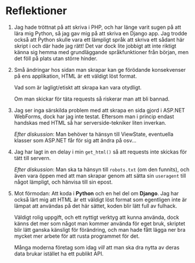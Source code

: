 # Reflektioner

1.  Jag hade tröttnat på att skriva i PHP, och har länge varit sugen på att
    lära mig Python, så jag gav mig på att skriva en Django app. Jag trodde också
    att Python skulle vara ett lämpligt språk att skriva ett sådant här skript
    i och där hade jag rätt! Det var dock lite jobbigt att inte riktigt känna
    sig hemma med grundläggande språkfunktioner från början, men det föll på
    plats utan större hinder.

2.  Små ändringar hos sidan man skrapar kan ge förödande konsekvenser på ens
    applikation, HTML är ett väldigt löst format.

    Vad som är lagligt/etiskt att skrapa kan vara otydligt.

    Om man skickar för täta requests så riskerar man att bli bannad.

3.  Jag ser inga särskilda problem med att skrapa en sida gjord i ASP.NET WebForms,
    dock har jag inte testat. Eftersom man i princip endast handskas med HTML
    så har serverside-tekniker liten inverkan.

    _Efter diskussion_: Man behöver ta hänsyn till ViewState, eventuella klasser
    som ASP.NET får för sig att ändra på osv...

4.  Jag har lagt in en delay i min `get_html()` så att requests inte skickas
    för tätt till servern.

    _Efter diskussion_: Man ska ta hänsyn till `robots.txt` (om den funnits),
    och även vara öppen med att man skrapar genom att sätta sin `useragent` till
    något lämpligt, och hänvisa till sin epost.

5.  Mot förmodan: Att koda i **Python** och en hel del om **Django**. Jag har också lärt
    mig att HTML är ett väldigt löst format som egentligen inte är lämpat att
    användas på det här sättet, koden blir lätt full av fulhack.

    Väldigt rolig uppgift, och ett nyttigt verktyg att kunna använda, dock känns
    det mer som något man kommer använda för eget bruk, skriptet blir lätt ganska
    känsligt för förändring, och man hade fått lägga ner bra mycket mer arbete
    för att rusta programmet för det.

    Många moderna företag som idag _vill_ att man ska dra nytta av deras data
    brukar istället ha ett publikt API.

